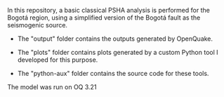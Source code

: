 In this repository, a basic classical PSHA analysis is performed for the Bogotá region, using a simplified version of the Bogotá fault as the seismogenic source.

- The "output" folder contains the outputs generated by OpenQuake.

- The "plots" folder contains plots generated by a custom Python tool I developed for this purpose.

- The "python-aux" folder contains the source code for these tools.

The model was run on OQ 3.21
